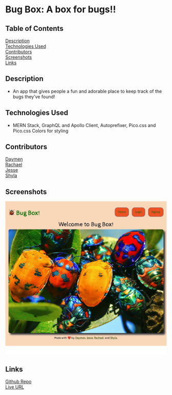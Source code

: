 # Bug Box: A box for bugs!!

## Table of Contents
[Description](#description)  
[Technologies Used](#technologies-used)    
[Contributors](#contributors)  
[Screenshots](#screenshots)  
[Links](#links)   

## Description
 - An app that gives people a fun and adorable place to keep track of the bugs they’ve found!

## Technologies Used
 - MERN Stack, GraphQL and Apollo Client, Autoprefixer, Pico.css and Pico.css Colors for styling

## Contributors
[Daymen](https://github.com/DaymenPasick)   
[Rachael](https://github.com/RachaelKStokes)    
[Jesse](https://github.com/jesse-howell)  
[Shyla](https://github.com/sailorshy94)  

## Screenshots
![Screenshot-1](./assets/images/_%20Bug%20Box%20·%2022.48%20·%2004-10.jpeg)   

## Links
[Github Repo](https://https://github.com/jesse-howell/bug-box)  
[Live URL](https://bug-box.onrender.com/) 
